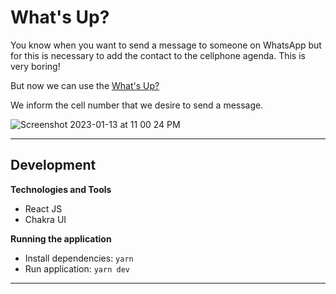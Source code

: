 # What's Up?

You know when you want to send a message to someone on WhatsApp but for this is necessary to add the contact to the cellphone agenda. This is very boring!

But now we can use the [What's Up?](https://whatsup-six.vercel.app)

We inform the cell number that we desire to send a message.

![Screenshot 2023-01-13 at 11 00 24 PM](https://user-images.githubusercontent.com/51205748/212447863-597b5e3f-68e1-4c1b-b765-0b5c54f806c2.png)

---

## Development

**Technologies and Tools**

- React JS
- Chakra UI

**Running the application**  

- Install dependencies: `yarn`
- Run application: `yarn dev`

---
